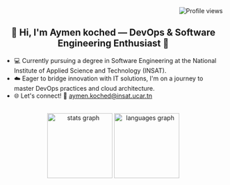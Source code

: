 <div align="center">
  <div style="width: 100%; text-align: right;">
    <img src="https://komarev.com/ghpvc/?username=AymenKoched&color=brightgreen&style=flat-square" alt="Profile views" />
  </div>
  <h2>
    👋 Hi, I'm Aymen koched — DevOps & Software Engineering Enthusiast 🚀
  </h2>
  <ul align="left">
    <li>💻 Currently pursuing a degree in Software Engineering at the National Institute of Applied Science and Technology (INSAT).</li>
    <li>☁️ Eager to bridge innovation with IT solutions, I'm on a journey to master DevOps practices and cloud architecture.</li>
    <li>🌐 Let's connect! 🚀 <a href="mailto:aymen.koched@insat.ucar.tn">aymen.koched@insat.ucar.tn</a></li>
  </ul>
  <br/>
  <div>
    <img src="https://github-readme-stats.vercel.app/api?username=AymenKoched&hide_title=false&hide_rank=false&show_icons=true&count_private=true&disable_animations=false&theme=dracula&locale=en&hide_border=false" height="150" alt="stats graph" />
    <img src="https://github-readme-stats.vercel.app/api/top-langs?username=AymenKoched&locale=en&hide_title=false&layout=compact&card_width=320&langs_count=12&theme=dracula&hide_border=false" height="150" alt="languages graph" />
  </div>
</div>
